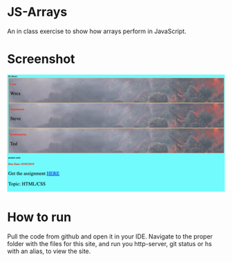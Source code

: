 # JS-Arrays
An in class exercise to show how arrays perform in JavaScript.  

# Screenshot  
![dinosaurs-webpage-screenshot](https://raw.githubusercontent.com/Dev-Davis/js-arrays/screenshot/Screen%20Shot%202019-03-23%20at%204.31.58%20AM.png)  

# How to run
Pull the code from github and open it in your IDE. Navigate to the proper folder with the files for this site, and run you http-server, git status or hs with an alias, to view the site.